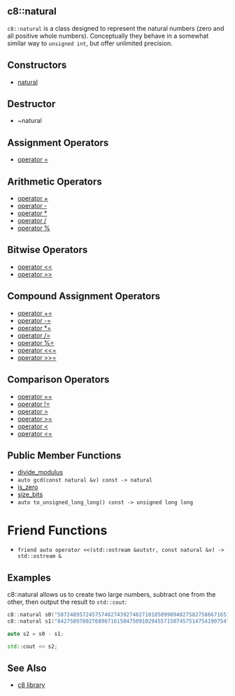 ## c8::natural ##

`c8::natural` is a class designed to represent the natural numbers (zero and all positive whole numbers).  Conceptually they behave in a somewhat similar way to `unsigned int`, but offer unlimited precision.

## Constructors ##

* [natural](c8_natural_natural)

## Destructor ##

* ~natural

## Assignment Operators ##

* [operator =](c8_natural_operator_eq)

## Arithmetic Operators ##

* [operator +](c8_natural_operator_pl)
* [operator -](c8_natural_operator_mi)
* [operator *](c8_natural_operator_mu)
* [operator /](c8_natural_operator_di)
* [operator %](c8_natural_operator_mo)

## Bitwise Operators ##

* [operator &lt;&lt;](c8_natural_operator_ltlt)
* [operator >>](c8_natural_operator_gtgt)

## Compound Assignment Operators ##

* [operator +=](c8_natural_operator_pleq)
* [operator -=](c8_natural_operator_mieq)
* [operator *=](c8_natural_operator_mueq)
* [operator /=](c8_natural_operator_dieq)
* [operator %=](c8_natural_operator_moeq)
* [operator &lt;&lt;=](c8_natural_operator_ltlteq)
* [operator >>=](c8_natural_operator_gtgteq)

## Comparison Operators ##

* [operator ==](c8_natural_operator_eqeq)
* [operator !=](c8_natural_operator_exeq)
* [operator >](c8_natural_operator_gt)
* [operator >=](c8_natural_operator_gteq)
* [operator &lt;](c8_natural_operator_lt)
* [operator &lt;=](c8_natural_operator_lteq)

## Public Member Functions ##

* [divide\_modulus](c8_natural_divide_modulus)
* `auto gcd(const natural &v) const -> natural`
* [is\_zero](c8_natural_is_zero)
* [size\_bits](c8_natural_size_bits)
* `auto to_unsigned_long_long() const -> unsigned long long`

# Friend Functions ##

* `friend auto operator <<(std::ostream &outstr, const natural &v) -> std::ostream &`

## Examples ##

c8::natural allows us to create two large numbers, subtract one from the other, then output the result to `std::cout`:

```cpp
c8::natural s0("5872489572457574027439274027101850990940275827586671651690897");
c8::natural s1("842758978027689671615847509102945571507457514754190754");

auto s2 = s0 - s1;

std::cout << s2;
```

## See Also ##

* [c8 library](c8)

